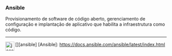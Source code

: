 ### Ansible

Provisionamento de software de código aberto, gerenciamento de configuração e implantação de aplicativo que habilita a infraestrutura como código.

---

[<img align="left" alt="josenilto | Twitter" width="28px" src="https://cdn.jsdelivr.net/npm/simple-icons@v3/icons/ansible.svg" />][ansible]
[Ansible]: https://docs.ansible.com/ansible/latest/index.html
